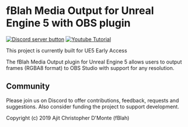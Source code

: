 # fBlah Media Output for Unreal Engine 5 with OBS plugin
<!-- BADGES/ -->
<span class="badge-discord"><a href="https://discord.gg/CmgdEvw" title="Join on discord"><img src="https://img.shields.io/badge/Discord-Join-768ADC.svg?logo=discord&longCache=true&style=popout-square" alt="Discord server button" /></a></span>
<span class="badge-youtube"><a href="https://www.youtube.com/watch?v=9tTC93oDhTU" title="Watch Tutorial"><img src="https://img.shields.io/badge/YouTube-Tutorial-F40000.svg?logo=youtube&longCache=true&style=popout-square" alt="Youtube Tutorial" /></a></span>

This project is currently built for UE5 Early Access

The fBlah Media Output plugin for Unreal Engine 5 allows users to output frames (RGBA8 format) to OBS Studio with support for any resolution.

## Community
Please join us on Discord to offer contributions, feedback, requests and suggestions. Also consider funding the project to support development.

Copyright (c) 2019 Ajit Christopher  D'Monte (fBlah)
